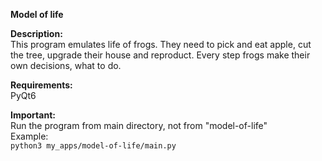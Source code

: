 **Model of life**


**Description:**  
This program emulates life of frogs. They need to pick and eat apple, cut the tree, upgrade their house and reproduct. Every step frogs make their own decisions, what to do. 

**Requirements:**  
PyQt6


**Important:**  
Run the program from main directory, not from "model-of-life"  
Example:  
```python3 my_apps/model-of-life/main.py```
